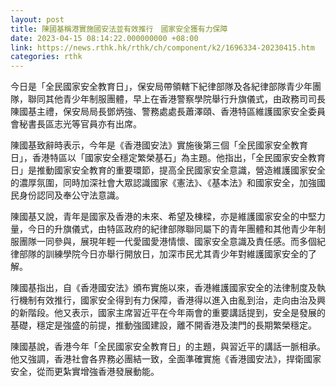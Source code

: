 ```yaml
---
layout: post
title: 陳國基稱港實施國安法並有效推行　國家安全獲有力保障
date: 2023-04-15 08:14:22.000000000 +08:00
link: https://news.rthk.hk/rthk/ch/component/k2/1696334-20230415.htm
categories: rthk
---
```


今日是「全民國家安全教育日」，保安局帶領轄下紀律部隊及各紀律部隊青少年團隊，聯同其他青少年制服團體，早上在香港警察學院舉行升旗儀式，由政務司司長陳國基主禮，保安局局長鄧炳強、警務處處長蕭澤頤、香港特區維護國家安全委員會秘書長區志光等官員亦有出席。

陳國基致辭時表示，今年是《香港國安法》實施後第三個「全民國家安全教育日」，香港特區以「國家安全穩定繁榮基石」為主題。他指出，「全民國家安全教育日」是推動國家安全教育的重要環節，提高全民國家安全意識，營造維護國家安全的濃厚氛圍，同時加深社會大眾認識國家《憲法》、《基本法》和國家安全，加強國民身份認同及奉公守法意識。

陳國基又說，青年是國家及香港的未來、希望及棟樑，亦是維護國家安全的中堅力量，今日的升旗儀式，由特區政府的紀律部隊聯同屬下的青年團體和其他青少年制服團隊一同參與，展現年輕一代愛國愛港情懷、國家安全意識及責任感。而多個紀律部隊的訓練學院今日亦舉行開放日，加深市民尤其青少年對維護國家安全的了解。

陳國基指出，自《香港國安法》頒布實施以來，香港維護國家安全的法律制度及執行機制有效推行，國家安全得到有力保障，香港得以進入由亂到治，走向由治及興的新階段。他又表示，國家主席習近平在今年兩會的重要講話提到，安全是發展的基礎，穩定是強盛的前提，推動強國建設，離不開香港及澳門的長期繁榮穩定。

陳國基說，香港今年「全民國家安全教育日」的主題，與習近平的講話一脈相承。他又強調，香港社會各界務必團結一致，全面準確實施《香港國安法》，捍衛國家安全，從而更紮實增強香港發展動能。
